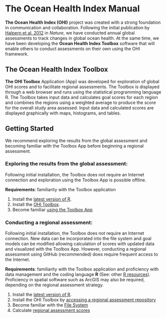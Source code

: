 # The Ocean Health Index Manual
  
**The Ocean Health Index (OHI)** project was created with a strong foundation in communication and collaboration. Following the initial publication by [Halpern et al. 2012](http://www.nature.com/nature/journal/v488/n7413/abs/nature11397.html) in *Nature*, we have conducted annual global assessments to track changes in global ocean health. At the same time, we have been developing the **Ocean Health Index Toolbox** software that will enable others to conduct assessments on their own using the OHI framework.


## The Ocean Health Index Toolbox 
**The OHI Toolbox** Application (App) was developed for exploration of global OHI scores and to facilitate regional assessments. The Toolbox is displayed through a web browser and runs using the statistical programming language R. The Toolbox takes input data and calculates goal scores for each region and combines the regions using a weighted average to produce the score for the overall study area assessed. Input data and calculated scores are displayed graphically with maps, histograms, and tables.

## Getting Started
  
We recommend exploring the results from the global assessment and becoming familiar with the Toolbox App before beginning a regional assessment.  
  
### Exploring the results from the global assessment:

Following initial installation, the Toolbox does not require an Internet connection and exploration using the Toolbox App is possible offline. 

**Requirements**: familiarity with the Toolbox application

1. Install the [latest version of R](https://github.com/OHI-Science/ohimanual/blob/master/tutorials/required_software/software_for_OHI.md#required-software).
2. Install the [OHI Toolbox](http://ohi-science.org/pages/install.html).
3. Become familiar [using the Toolbox App](https://github.com/OHI-Science/ohimanual/blob/master/tutorials/toolbox_manual%20PO/Step_3_Using_the_OHI_Toolbox_App.md)

### Conducting a regional assessment:

Following initial installation, the Toolbox does not require an Internet connection. New data can be incorporated into the file system and goal models can be modified allowing calculation of scores with updated data and visualized with the Toolbox App. However, conducting a regional assessment using GitHub (recommended) does require frequent access to the Internet.

**Requirements**: familiarity with the Toolbox application and proficiency with data management and the coding language **R** (See: other [R resources](http://ohi-science.org/pages/learning_r.html)). Proficiency in spatial software such as ArcGIS may also be required, depending on the regional assessment strategy. 

1. Install the [latest version of R](https://github.com/OHI-Science/ohimanual/blob/master/tutorials/required_software/software_for_OHI.md#required-software).
2. Install the OHI Toolbox by [accessing a regional assessment repository](https://github.com/OHI-Science/ohimanual/blob/master/tutorials/accessing_a_repo/accessing_a_repo.md#accessing-github-repositories)
3. Become familiar with the [File System](https://github.com/OHI-Science/ohimanual/blob/master/tutorials/toolbox_manual%20PO/Step_4_File_system.md)
4. Calculate [regional assessment scores](https://github.com/OHI-Science/ohimanual/blob/master/tutorials/toolbox_manual%20PO/calculate_regional_assessment_scores.md)
